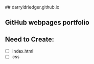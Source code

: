 ##   d a r r y l d r i e d g e r . g i t h u b . i o  

## GitHub webpages portfolio

## Need to Create:

 - [ ] index.html
 - [ ] css
 
